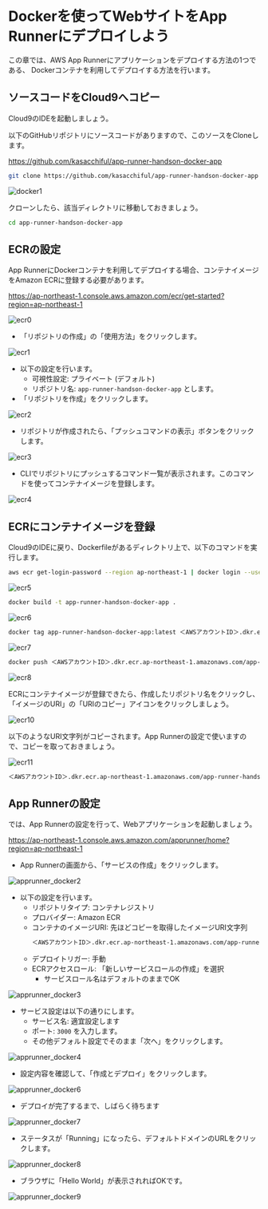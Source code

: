# Dockerを使ってWebサイトをApp Runnerにデプロイしよう

この章では、AWS App Runnerにアプリケーションをデプロイする方法の1つである、
Dockerコンテナを利用してデプロイする方法を行います。

## ソースコードをCloud9へコピー

Cloud9のIDEを起動しましょう。

以下のGitHubリポジトリにソースコードがありますので、このソースをCloneします。

https://github.com/kasacchiful/app-runner-handson-docker-app

```bash
git clone https://github.com/kasacchiful/app-runner-handson-docker-app
```

![docker1](./images/books/jawsug-niigata-aws-app-runner/app_runner_docker1.png "docker1")

クローンしたら、該当ディレクトリに移動しておきましょう。

```bash
cd app-runner-handson-docker-app
```

## ECRの設定

App RunnerにDockerコンテナを利用してデプロイする場合、コンテナイメージをAmazon ECRに登録する必要があります。

https://ap-northeast-1.console.aws.amazon.com/ecr/get-started?region=ap-northeast-1

![ecr0](./images/books/jawsug-niigata-aws-app-runner/app_runner_ecr0.png "ecr0")

- 「リポジトリの作成」の「使用方法」をクリックします。

![ecr1](./images/books/jawsug-niigata-aws-app-runner/app_runner_ecr1.png "ecr1")

- 以下の設定を行います。
    - 可視性設定: プライベート (デフォルト)
    - リポジトリ名: `app-runner-handson-docker-app` とします。
- 「リポジトリを作成」をクリックします。

![ecr2](./images/books/jawsug-niigata-aws-app-runner/app_runner_ecr2.png "ecr2")

- リポジトリが作成されたら、「プッシュコマンドの表示」ボタンをクリックします。

![ecr3](./images/books/jawsug-niigata-aws-app-runner/app_runner_ecr3.png "ecr3")

- CLIでリポジトリにプッシュするコマンド一覧が表示されます。このコマンドを使ってコンテナイメージを登録します。

![ecr4](./images/books/jawsug-niigata-aws-app-runner/app_runner_ecr4.png "ecr4")



## ECRにコンテナイメージを登録

Cloud9のIDEに戻り、Dockerfileがあるディレクトリ上で、以下のコマンドを実行します。

```bash
aws ecr get-login-password --region ap-northeast-1 | docker login --username AWS --password-stdin ＜AWSアカウントID＞.dkr.ecr.ap-northeast-1.amazonaws.com
```

![ecr5](./images/books/jawsug-niigata-aws-app-runner/app_runner_ecr5.png "ecr5")

```bash
docker build -t app-runner-handson-docker-app .
```

![ecr6](./images/books/jawsug-niigata-aws-app-runner/app_runner_ecr6.png "ecr6")

```bash
docker tag app-runner-handson-docker-app:latest ＜AWSアカウントID＞.dkr.ecr.ap-northeast-1.amazonaws.com/app-runner-handson-docker-app:latest
```

![ecr7](./images/books/jawsug-niigata-aws-app-runner/app_runner_ecr7.png "ecr7")

```bash
docker push ＜AWSアカウントID＞.dkr.ecr.ap-northeast-1.amazonaws.com/app-runner-handson-docker-app:latest
```

![ecr8](./images/books/jawsug-niigata-aws-app-runner/app_runner_ecr8.png "ecr8")

ECRにコンテナイメージが登録できたら、作成したリポジトリ名をクリックし、「イメージのURI」の「URIのコピー」アイコンをクリックしましょう。

![ecr10](./images/books/jawsug-niigata-aws-app-runner/app_runner_ecr10.png "ecr10")

以下のようなURI文字列がコピーされます。App Runnerの設定で使いますので、コピーを取っておきましょう。

![ecr11](./images/books/jawsug-niigata-aws-app-runner/app_runner_ecr11.png "ecr11")

```txt
＜AWSアカウントID＞.dkr.ecr.ap-northeast-1.amazonaws.com/app-runner-handson-docker-app:latest
```

## App Runnerの設定

では、App Runnerの設定を行って、Webアプリケーションを起動しましょう。

https://ap-northeast-1.console.aws.amazon.com/apprunner/home?region=ap-northeast-1

- App Runnerの画面から、「サービスの作成」をクリックします。

![apprunner_docker2](./images/books/jawsug-niigata-aws-app-runner/app_runner_docker2.png "apprunner_docker2")

- 以下の設定を行います。
    - リポジトリタイプ: コンテナレジストリ
    - プロバイダー: Amazon ECR
    - コンテナのイメージURI: 先ほどコピーを取得したイメージURI文字列
        ```txt
        ＜AWSアカウントID＞.dkr.ecr.ap-northeast-1.amazonaws.com/app-runner-handson-docker-app:latest
        ```
    - デプロイトリガー: 手動
    - ECRアクセスロール: 「新しいサービスロールの作成」を選択
        - サービスロール名はデフォルトのままでOK

![apprunner_docker3](./images/books/jawsug-niigata-aws-app-runner/app_runner_docker3.png "apprunner_docker3")

- サービス設定は以下の通りにします。
    - サービス名: 適宜設定します
    - ポート: `3000` を入力します。
    - その他デフォルト設定でそのまま「次へ」をクリックします。

![apprunner_docker4](./images/books/jawsug-niigata-aws-app-runner/app_runner_docker4.png "apprunner_docker4")

- 設定内容を確認して、「作成とデプロイ」をクリックします。

![apprunner_docker6](./images/books/jawsug-niigata-aws-app-runner/app_runner_docker6.png "apprunner_docker6")

- デプロイが完了するまで、しばらく待ちます

![apprunner_docker7](./images/books/jawsug-niigata-aws-app-runner/app_runner_docker7.png "apprunner_docker7")

- ステータスが「Running」になったら、デフォルトドメインのURLをクリックします。

![apprunner_docker8](./images/books/jawsug-niigata-aws-app-runner/app_runner_docker8.png "apprunner_docker8")

- ブラウザに「Hello World」が表示されればOKです。

![apprunner_docker9](./images/books/jawsug-niigata-aws-app-runner/app_runner_docker9.png "apprunner_docker9")
